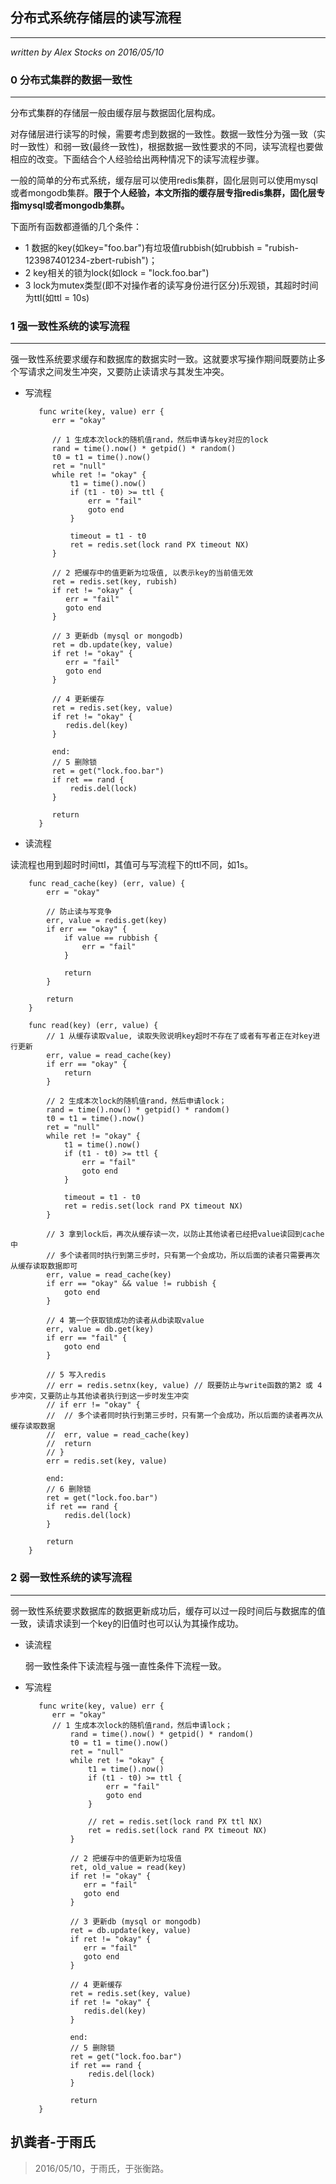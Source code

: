## 分布式系统存储层的读写流程 ##
---
*written by Alex Stocks on 2016/05/10*

### 0 分布式集群的数据一致性 ###
---


分布式集群的存储层一般由缓存层与数据固化层构成。

对存储层进行读写的时候，需要考虑到数据的一致性。数据一致性分为强一致（实时一致性）和弱一致(最终一致性)，根据数据一致性要求的不同，读写流程也要做相应的改变。下面结合个人经验给出两种情况下的读写流程步骤。

一般的简单的分布式系统，缓存层可以使用redis集群，固化层则可以使用mysql或者mongodb集群。**限于个人经验，本文所指的缓存层专指redis集群，固化层专指mysql或者mongodb集群。**


下面所有函数都遵循的几个条件：

   - 1 数据的key(如key="foo.bar")有垃圾值rubbish(如rubbish = "rubish-123987401234-zbert-rubish")；
   - 2 key相关的锁为lock(如lock = "lock.foo.bar")
   - 3 lock为mutex类型(即不对操作者的读写身份进行区分)乐观锁，其超时时间为ttl(如ttl = 10s)


### 1 强一致性系统的读写流程 ###
---

强一致性系统要求缓存和数据库的数据实时一致。这就要求写操作期间既要防止多个写请求之间发生冲突，又要防止读请求与其发生冲突。

- 写流程

		 func write(key, value) err {
		  	err = "okay"

		  	// 1 生成本次lock的随机值rand，然后申请与key对应的lock
		 	rand = time().now() * getpid() * random()
		 	t0 = t1 = time().now()
		 	ret = "null"
		 	while ret != "okay" {
		 	    t1 = time().now()
		 	    if (t1 - t0) >= ttl {
					err = "fail"
		 	        goto end
		 	    }

				timeout = t1 - t0
		 	    ret = redis.set(lock rand PX timeout NX)
		 	}

		 	// 2 把缓存中的值更新为垃圾值, 以表示key的当前值无效
		 	ret = redis.set(key, rubish)
		 	if ret != "okay" {
		 	   err = "fail"
		 	   goto end
		 	}

		 	// 3 更新db (mysql or mongodb)
		 	ret = db.update(key, value)
		 	if ret != "okay" {
		 	   err = "fail"
		 	   goto end
		 	}

		 	// 4 更新缓存
		 	ret = redis.set(key, value)
		 	if ret != "okay" {
		 	   redis.del(key)
		 	}

		 	end:
		 	// 5 删除锁
		 	ret = get("lock.foo.bar")
		 	if ret == rand {
		 	    redis.del(lock)
		 	}

			return
		 }


- 读流程

读流程也用到超时时间ttl，其值可与写流程下的ttl不同，如1s。

		func read_cache(key) (err, value) {
	 	 	err = "okay"

			// 防止读与写竞争
	 	 	err, value = redis.get(key)
     	 	if err == "okay" {
     	 		if value == rubbish {
	 	 			err = "fail"
	 	 		}

	 	 		return
	 	 	}

			return
		}

		func read(key) (err, value) {
     	 	// 1 从缓存读取value, 读取失败说明key超时不存在了或者有写者正在对key进行更新
	 	 	err, value = read_cache(key)
     	 	if err == "okay" {
	 	 		return
	 	 	}

		  	// 2 生成本次lock的随机值rand，然后申请lock；
		 	rand = time().now() * getpid() * random()
		 	t0 = t1 = time().now()
		 	ret = "null"
		 	while ret != "okay" {
		 	    t1 = time().now()
		 	    if (t1 - t0) >= ttl {
					err = "fail"
		 	        goto end
		 	    }

				timeout = t1 - t0
		 	    ret = redis.set(lock rand PX timeout NX)
		 	}

			// 3 拿到lock后，再次从缓存读一次，以防止其他读者已经把value读回到cache中
			// 多个读者同时执行到第三步时，只有第一个会成功，所以后面的读者只需要再次从缓存读取数据即可
	 	 	err, value = read_cache(key)
     	 	if err == "okay" && value != rubbish {
	 	 		goto end
	 	 	}

     	 	// 4 第一个获取锁成功的读者从db读取value
	 	 	err, value = db.get(key)
     	 	if err == "fail" {
	 	 		goto end
	 	 	}

	 	 	// 5 写入redis
	 	 	// err = redis.setnx(key, value) // 既要防止与write函数的第2 或 4步冲突，又要防止与其他读者执行到这一步时发生冲突
			// if err != "okay" {
			// 	// 多个读者同时执行到第三步时，只有第一个会成功，所以后面的读者再次从缓存读取数据
			// 	err, value = read_cache(key)
			// 	return
			// }
	 	 	err = redis.set(key, value)

			end:
		 	// 6 删除锁
		 	ret = get("lock.foo.bar")
		 	if ret == rand {
		 	    redis.del(lock)
		 	}

			return
     	}

### 2 弱一致性系统的读写流程 ###
---

弱一致性系统要求数据库的数据更新成功后，缓存可以过一段时间后与数据库的值一致，读请求读到一个key的旧值时也可以认为其操作成功。

- 读流程

	弱一致性条件下读流程与强一直性条件下流程一致。

- 写流程

		 func write(key, value) err {
		  	err = "okay"
		  	// 1 生成本次lock的随机值rand，然后申请lock；
		 		rand = time().now() * getpid() * random()
		 		t0 = t1 = time().now()
		 		ret = "null"
		 		while ret != "okay" {
		 		    t1 = time().now()
		 		    if (t1 - t0) >= ttl {
						err = "fail"
						goto end
		 		    }

		 		    // ret = redis.set(lock rand PX ttl NX)
		 		    ret = redis.set(lock rand PX timeout NX)
		 		}

		 		// 2 把缓存中的值更新为垃圾值
		 		ret, old_value = read(key)
		 		if ret != "okay" {
		 		   err = "fail"
		 		   goto end
		 		}

		 		// 3 更新db (mysql or mongodb)
		 		ret = db.update(key, value)
		 		if ret != "okay" {
		 		   err = "fail"
		 		   goto end
		 		}

		 		// 4 更新缓存
		 		ret = redis.set(key, value)
		 		if ret != "okay" {
		 		   redis.del(key)
		 		}

		 		end:
		 		// 5 删除锁
		 		ret = get("lock.foo.bar")
		 		if ret == rand {
		 		    redis.del(lock)
		 		}

				return
		 }

## 扒粪者-于雨氏 ##

> 2016/05/10，于雨氏，于张衡路。

